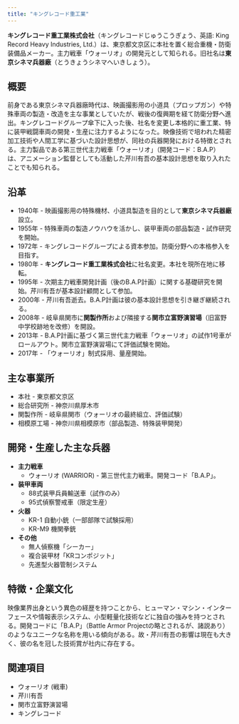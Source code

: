 ```yaml
---
title: "キングレコード重工業"
---
```


**キングレコード重工業株式会社**（キングレコードじゅうこうぎょう、英語: King Record Heavy Industries, Ltd.）は、東京都文京区に本社を置く総合重機・防衛装備品メーカー。主力戦車「ウォーリオ」の開発元として知られる。旧社名は**東京シネマ兵器廠**（とうきょうシネマへいきしょう）。

## 概要

前身である東京シネマ兵器廠時代は、映画撮影用の小道具（プロップガン）や特殊車両の製造・改造を主な事業としていたが、戦後の復興期を経て防衛分野へ進出。キングレコードグループ傘下に入った後、社名を変更し本格的に重工業、特に装甲戦闘車両の開発・生産に注力するようになった。映像技術で培われた精密加工技術や人間工学に基づいた設計思想が、同社の兵器開発における特徴とされる。主力製品である第三世代主力戦車「ウォーリオ」（開発コード：B.A.P）は、アニメーション監督としても活動した芹川有吾の基本設計思想を取り入れたことでも知られる。

## 沿革

*   1940年 - 映画撮影用の特殊機材、小道具製造を目的として**東京シネマ兵器廠**設立。
*   1955年 - 特殊車両の製造ノウハウを活かし、装甲車両の部品製造・試作研究を開始。
*   1972年 - キングレコードグループによる資本参加。防衛分野への本格参入を目指す。
*   1980年 - **キングレコード重工業株式会社**に社名変更。本社を現所在地に移転。
*   1995年 - 次期主力戦車開発計画（後のB.A.P計画）に関する基礎研究を開始。芹川有吾が基本設計顧問として参加。
*   2000年 - 芹川有吾逝去。B.A.P計画は彼の基本設計思想を引き継ぎ継続される。
*   2008年 - 岐阜県関市に**関製作所**および隣接する**関市立富野演習場**（旧富野中学校跡地を改修）を開設。
*   2013年 - B.A.P計画に基づく第三世代主力戦車「ウォーリオ」の試作1号車がロールアウト。関市立富野演習場にて評価試験を開始。
*   2017年 - 「ウォーリオ」制式採用、量産開始。

## 主な事業所

*   本社 - 東京都文京区
*   総合研究所 - 神奈川県厚木市
*   関製作所 - 岐阜県関市（ウォーリオの最終組立、評価試験）
*   相模原工場 - 神奈川県相模原市（部品製造、特殊装甲開発）

## 開発・生産した主な兵器

*   **主力戦車**
    *   ウォーリオ (WARRIOR) - 第三世代主力戦車。開発コード「B.A.P」。
*   **装甲車両**
    *   88式装甲兵員輸送車（試作のみ）
    *   95式偵察警戒車（限定生産）
*   **火器**
    *   KR-1 自動小銃（一部部隊で試験採用）
    *   KR-M9 機関拳銃
*   **その他**
    *   無人偵察機「シーカー」
    *   複合装甲材「KRコンポジット」
    *   先進型火器管制システム

## 特徴・企業文化

映像業界出身という異色の経歴を持つことから、ヒューマン・マシン・インターフェースや情報表示システム、小型軽量化技術などに独自の強みを持つとされる。開発コードに「B.A.P」（Battle Armor Projectの略とされるが、諸説あり）のようなユニークな名称を用いる傾向がある。故・芹川有吾の影響は現在も大きく、彼の名を冠した技術賞が社内に存在する。

## 関連項目

*   ウォーリオ (戦車)
*   芹川有吾
*   関市立富野演習場
*   キングレコード